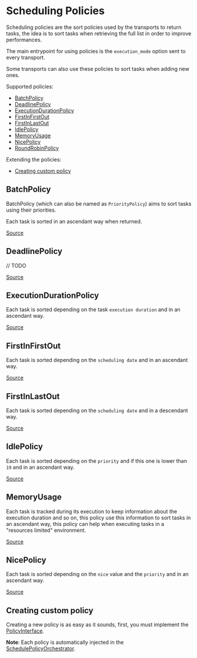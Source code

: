 # Scheduling Policies

Scheduling policies are the sort policies used by the transports to return tasks,
the idea is to sort tasks when retrieving the full list in order to improve performances.

The main entrypoint for using policies is the `execution_mode` option sent to every transport.

Some transports can also use these policies to sort tasks when adding new ones.

Supported policies:

- [BatchPolicy](#batchpolicy)
- [DeadlinePolicy](#deadlinepolicy)
- [ExecutionDurationPolicy](#executiondurationpolicy)
- [FirstInFirstOut](#firstinfirstout)
- [FirstInLastOut](#firstinlastout)
- [IdlePolicy](#idlepolicy)
- [MemoryUsage](#memoryusage)
- [NicePolicy](#nicepolicy)
- [RoundRobinPolicy](#deadlinepolicy)

Extending the policies:

- [Creating custom policy](#creating-custom-policy)

## BatchPolicy

BatchPolicy (which can also be named as `PriorityPolicy`) aims to sort tasks using their priorities.

Each task is sorted in an ascendant way when returned.

[Source](../src/SchedulePolicy/BatchPolicy.php)

## DeadlinePolicy

// TODO

[Source](../src/SchedulePolicy/DeadlinePolicy.php)

## ExecutionDurationPolicy

Each task is sorted depending on the task `execution duration` and in an ascendant way.

[Source](../src/SchedulePolicy/ExecutionDurationPolicy.php)

## FirstInFirstOut

Each task is sorted depending on the `scheduling date` and in an ascendant way.

[Source](../src/SchedulePolicy/FirstInFirstOutPolicy.php)

## FirstInLastOut

Each task is sorted depending on the `scheduling date` and in a descendant way.

[Source](../src/SchedulePolicy/FirstInLastOutPolicy.php)

## IdlePolicy

Each task is sorted depending on the `priority` and if this one is lower than `19` and in an ascendant way.

[Source](../src/SchedulePolicy/IdlePolicy.php)

## MemoryUsage

Each task is tracked during its execution to keep information about the execution duration and so on,
this policy use this information to sort tasks in an ascendant way, 
this policy can help when executing tasks in a "resources limited" environment.

[Source](../src/SchedulePolicy/MemoryUsagePolicy.php)

## NicePolicy

Each task is sorted depending on the `nice` value and the `priority` and in an ascendant way.

[Source](../src/SchedulePolicy/NicePolicy.php)

## Creating custom policy

Creating a new policy is as easy as it sounds, first, you must implement the [PolicyInterface](../src/SchedulePolicy/PolicyInterface.php).

**Note**: Each policy is automatically injected in the [SchedulePolicyOrchestrator](../src/SchedulePolicy/SchedulePolicyOrchestrator.php).
